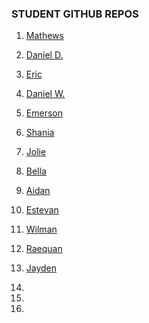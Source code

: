 ### STUDENT GITHUB REPOS

1. [Mathews](https://github.com/mathewscabral/mathews_cabral_MTEC1201_fall2025)

2. [Daniel D.](https://github.com/danielduncan2304/DanielD_mtech_fall2025)

3. [Eric](https://github.com/EricJ2001/Eric_mtec1201-fall25/tree/main)

4. [Daniel W.](https://github.com/Dan1elW-gif/Daniel_mtec1201-fall25)

5. [Emerson](https://github.com/emersonortega-lab/MTEC1201_Emerson)

6. [Shania](https://github.com/hyuramua/Shania_MTEC1201_fall2025/tree/main)

7. [Jolie](https://github.com/Jolie2824/Computer-Homework)

8. [Bella](https://github.com/bedamasa04/Bella_mtec1201-fall25_)

9. [Aidan](https://github.com/AidanRyan-somethin/Aidan-Ryan-Friday-10am-class-Computer-programming-)

10. [Estevan](https://github.com/Erestrepo98/Estevan_mtec1201-fall25)

11. [Wilman](https://github.com/WilmanBonilla/Will_MTEC1201-fall25)

12. [Raequan](https://github.com/rtyson0/RT_mtec1201-fall25)

13. [Jayden](https://github.com/jaythebraattt-dotcom/my-repo-for-mtec)

14. 

15. 

16. 
